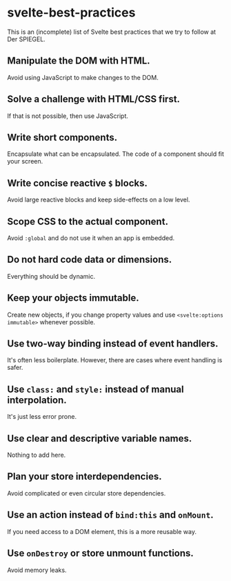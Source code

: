 # svelte-best-practices

This is an (incomplete) list of Svelte best practices that we try to follow at Der SPIEGEL.


## Manipulate the DOM with HTML.
Avoid using JavaScript to make changes to the DOM.

## Solve a challenge with HTML/CSS first.
If that is not possible, then use JavaScript.

## Write short components.
Encapsulate what can be encapsulated. The code of a component should fit your screen.

## Write concise reactive `$` blocks.
Avoid large reactive blocks and keep side-effects on a low level.

## Scope CSS to the actual component.
Avoid `:global` and do not use it when an app is embedded.

## Do not hard code data or dimensions.
Everything should be dynamic.

## Keep your objects immutable.
Create new objects, if you change property values and use `<svelte:options immutable>` whenever possible.

## Use two-way binding instead of event handlers.
It's often less boilerplate. However, there are cases where event handling is safer.

## Use `class:` and `style:` instead of manual interpolation.
It's just less error prone.

## Use clear and descriptive variable names.
Nothing to add here.

## Plan your store interdependencies.
Avoid complicated or even circular store dependencies.

## Use an action instead of `bind:this` and `onMount`.
If you need access to a DOM element, this is a more reusable way.

## Use `onDestroy` or store unmount functions.
Avoid memory leaks.